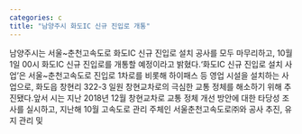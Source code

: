 ```yaml
---
categories: c
title: "남양주시 화도IC 신규 진입로 개통"
---
```

남양주시는 서울~춘천고속도로 화도IC 신규 진입로 설치 공사를 모두 마무리하고, 10월 1일 00시 화도IC 신규 진입로를 개통할 예정이라고 밝혔다.‘화도IC 신규 진입로 설치 사업’은 서울~춘천고속도로 진입로 1차로를 비롯해 하이패스 등 영업 시설을 설치하는 사업으로, 화도읍 창현리 322-3 일원 창현교차로의 극심한 교통 정체를 해소하기 위해 추진됐다.앞서 시는 지난 2018년 12월 창현교차로 교통 정체 개선 방안에 대한 타당성 조사를 실시하고, 지난해 10월 고속도로 관리 주체인 서울춘천고속도로㈜와 공사 추진, 유지 관리 및
